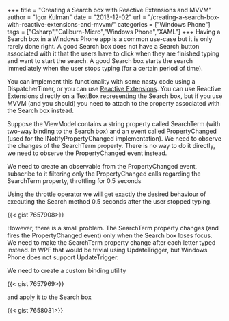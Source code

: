 +++
title = "Creating a Search box with Reactive Extensions and MVVM"
author = "Igor Kulman"
date = "2013-12-02"
url = "/creating-a-search-box-with-reactive-extensions-and-mvvm/"
categories = ["Windows Phone"]
tags = ["Csharp","Caliburn-Micro","Windows Phone","XAML"]
+++
Having a Search box in a Windows Phone app is a common use-case but it is only rarely done right. A good Search box does not have a Search button associated with it that the users have to click when they are finished typing and want to start the search. A good Search box starts the search immediately when the user stops typing (for a certain period of time). 

You can implement this functionality with some nasty code using a DispatcherTimer, or you can use [Reactive Extensions][1]. You can use Reactive Extensions directly on a TextBox representing the Search box, but if you use MVVM (and you should) you need to attach to the property associated with the Search box instead.

Suppose the ViewModel contains a string property called SearchTerm (with two-way binding to the Search box) and an event called PropertyChanged (used for the INotifyPropertyChanged implementation). We need to observe the changes of the SearchTerm property. There is no way to do it directly, we need to observe the PropertyChanged event instead. 

<!--more-->

We need to create an observable from the PropertyChanged event, subscribe to it filtering only the PropertyChanged calls regarding the SearchTerm property, throttling for 0.5 seconds

Using the throttle operator we will get exactly the desired behaviour of executing the Search method 0.5 seconds after the user stopped typing. 

{{< gist 7657908>}}

However, there is a small problem. The SearchTerm property changes (and fires the PropertyChanged event) only when the Search box loses focus. We need to make the SearchTerm property change after each letter typed instead. In WPF that would be trivial using UpdateTrigger, but Windows Phone does not support UpdateTrigger. 

We need to create a custom binding utility

{{< gist 7657969>}}

and apply it to the Search box

{{< gist 7658031>}}

 [1]: http://msdn.microsoft.com/en-us/data/gg577609.aspx
